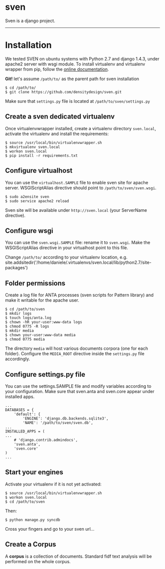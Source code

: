 sven
====

Sven is a django project.

* * *

Installation
===

We tested SVEN on ubuntu systems with Python 2.7 and django 1.4.3, under apache2 server with wsgi module.
To install virtualenv and virtualenv wrapper from pip, follow the
[online documentation](http://virtualenvwrapper.readthedocs.org/en/latest/).

**Git!**
let's assume `/path/to/` as the parent path for sven installation

	$ cd /path/to/
	$ git clone https://github.com/densitydesign/sven.git

Make sure that `settings.py` file is located at `/path/to/sven/settings.py`

Create a sven dedicated virtualenv
---
Once virtualenvwrapper installed, create a virtualenv directory `sven.local`, activate the virtualenv and install the requirements:

	$ source /usr/local/bin/virtualenvwrapper.sh
	$ mkvirtualenv sven.local
	$ workon sven.local
	$ pip install -r requirements.txt


Configure virtualhost
---
You can use the `virtualhost.SAMPLE` file to enable sven site for apache server.
WSGIScriptAlias directive should point to `/path/to/sven/sven.wsgi`.

	$ sudo a2ensite sven
	$ sudo service apache2 reload

Sven site will be available under `http://sven.local` (your ServerName directive).


Configure wsgi
---
You can use the `sven.wsgi.SAMPLE` file: rename it to `sven.wsgi`.
Make the WSGIScriptAlias directive in your virtualhost point to this file.

Change `/path/to/` according to your virtualenv location, e.g.
	             site.addsitedir('/home/daniele/.virtualenvs/sven.local/lib/python2.7/site-packages')


Folder permissions
---
Create a log file for ANTA processes (sven scripts for Pattern library) and make it writable for the apache user.

	$ cd /path/to/sven
	$ mkdir logs
	$ touch logs/anta.log
	$ chown -hR your-user:www-data logs
	$ chmod 0775 -R logs
	$ mkdir media
	$ chown your-user:www-data media
	$ chmod 0775 media

The directory `media` will host various documents corpora (one for each folder).
Configure the `MEDIA_ROOT` directive inside the `settings.py` file accordingly.


Configure settings.py file
---
You can use the settings.SAMPLE file and modify variables according to your configuration. Make sure that sven.anta and sven.core appear under installed apps.

	...
	DATABASES = {
	    'default': {
	        'ENGINE': 'django.db.backends.sqlite3', 
	        'NAME': '/path/to/sven/sven.db',    
	...
	INSTALLED_APPS = (
    ...
    	# 'django.contrib.admindocs',
    	'sven.anta',
    	'sven.core'
	)
	...


Start your engines
---
Activate your virtualenv if it is not yet activated:

	$ source /usr/local/bin/virtualenvwrapper.sh
	$ workon sven.local
	$ cd /path/to/sven

Then:

	$ python manage.py syncdb

Cross your fingers and go to your sven url...


Create a Corpus
---
A **corpus** is a collection of documents. Standard fidf text analysis will be performed on the whole corpus.
